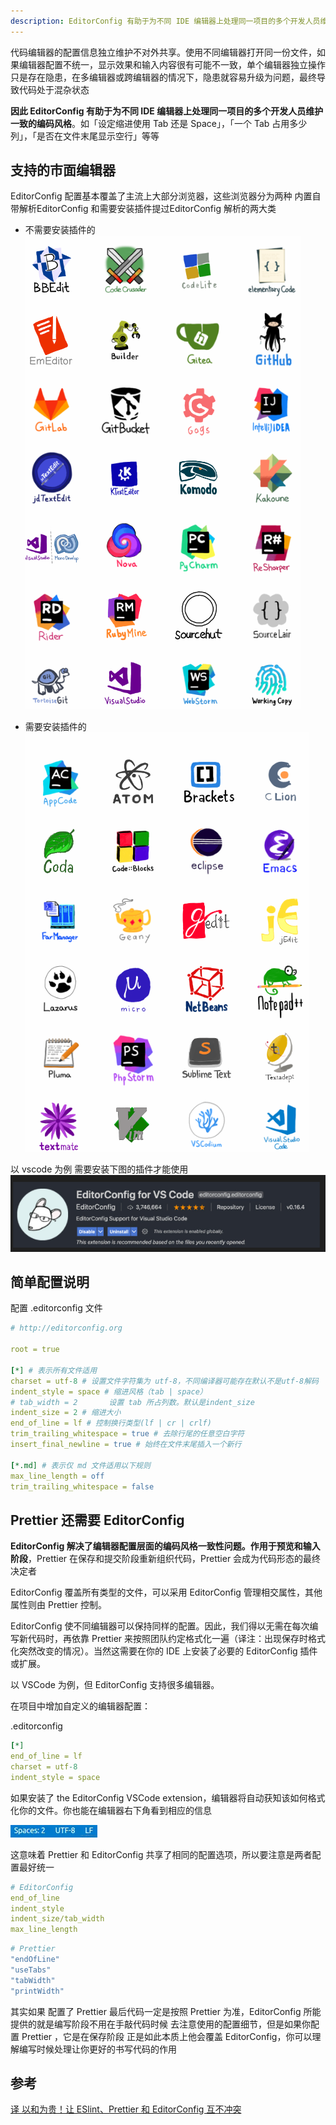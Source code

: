 ```yaml
---
description: EditorConfig 有助于为不同 IDE 编辑器上处理同一项目的多个开发人员维护一致的编码风格。
---
```


代码编辑器的配置信息独立维护不对外共享。使用不同编辑器打开同一份文件，如果编辑器配置不统一，显示效果和输入内容很有可能不一致，单个编辑器独立操作只是存在隐患，在多编辑器或跨编辑器的情况下，隐患就容易升级为问题，最终导致代码处于混杂状态

**因此 EditorConfig 有助于为不同 IDE 编辑器上处理同一项目的多个开发人员维护一致的编码风格**。如「设定缩进使用 Tab 还是 Space」，「一个 Tab 占用多少列」，「是否在文件末尾显示空行」等等

## 支持的市面编辑器

EditorConfig 配置基本覆盖了主流上大部分浏览器，这些浏览器分为两种 内置自带解析EditorConfig 和需要安装插件提过EditorConfig 解析的两大类

* 不需要安装插件的
![](/images/2023-08-14-07-55-00.png)

* 需要安装插件的
![](/images/2023-08-14-07-55-26.png)

以 vscode 为例 需要安装下图的插件才能使用
![](/images/2023-08-14-07-56-08.png)

## 简单配置说明

配置 .editorconfig 文件

```yaml
# http://editorconfig.org

root = true

[*] # 表示所有文件适用
charset = utf-8 # 设置文件字符集为 utf-8，不同编译器可能存在默认不是utf-8解码
indent_style = space # 缩进风格（tab | space）
# tab_width = 2       设置 tab 所占列数。默认是indent_size
indent_size = 2 # 缩进大小
end_of_line = lf # 控制换行类型(lf | cr | crlf)
trim_trailing_whitespace = true # 去除行尾的任意空白字符
insert_final_newline = true # 始终在文件末尾插入一个新行

[*.md] # 表示仅 md 文件适用以下规则
max_line_length = off
trim_trailing_whitespace = false
```

## Prettier 还需要 EditorConfig

**EditorConfig 解决了编辑器配置层面的编码风格一致性问题。作用于预览和输入阶段**，Prettier 在保存和提交阶段重新组织代码，Prettier 会成为代码形态的最终决定者

EditorConfig 覆盖所有类型的文件，可以采用 EditorConfig 管理相交属性，其他属性则由 Prettier 控制。

EditorConfig 使不同编辑器可以保持同样的配置。因此，我们得以无需在每次编写新代码时，再依靠 Prettier 来按照团队约定格式化一遍（译注：出现保存时格式化突然改变的情况）。当然这需要在你的 IDE 上安装了必要的 EditorConfig 插件或扩展。

以 VSCode 为例，但 EditorConfig 支持很多编辑器。

在项目中增加自定义的编辑器配置：

.editorconfig

~~~yaml
[*]
end_of_line = lf
charset = utf-8
indent_style = space
~~~
如果安装了 the EditorConfig VSCode extension，编辑器将自动获知该如何格式化你的文件。你也能在编辑器右下角看到相应的信息

![](/images/2023-08-14-08-01-27.png)

这意味着 Prettier 和 EditorConfig 共享了相同的配置选项，所以要注意是两者配置最好统一

~~~yaml
# EditorConfig
end_of_line
indent_style
indent_size/tab_width
max_line_length
~~~


~~~yaml
# Prettier
"endOfLine"
"useTabs"
"tabWidth"
"printWidth"
~~~

其实如果 配置了 Prettier 最后代码一定是按照 Prettier 为准，EditorConfig 所能提供的就是编写阶段不用在手敲代码时候 去注意使用的配置细节，但是如果你配置 Prettier ，它是在保存阶段 正是如此本质上他会覆盖 EditorConfig，你可以理解编写时候处理让你更好的书写代码的作用
 

## 参考

[译 以和为贵！让 ESlint、Prettier 和 EditorConfig 互不冲突](https://juejin.cn/post/6971783776221265927?searchId=202308140732546EF0061C34475BBE5370#heading-0)